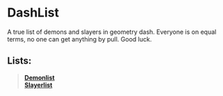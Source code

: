 
# DashList
A true list of demons and slayers in geometry dash. Everyone is on equal terms, no one can get anything by pull. Good luck.
## Lists:
> [**Demonlist**](/demonlist.md) <br>
> [**Slayerlist**](/slayers.md)
